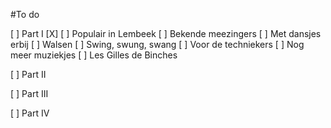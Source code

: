 #To do

[ ] Part I
	[X]
	[ ] Populair in Lembeek
	[ ] Bekende meezingers
	[ ] Met dansjes erbij
	[ ] Walsen
	[ ] Swing, swung, swang
	[ ] Voor de techniekers
	[ ] Nog meer muziekjes
	[ ] Les Gilles de Binches

[ ] Part II

[ ] Part III

[ ] Part IV
